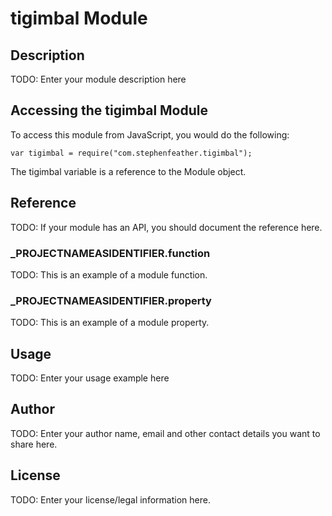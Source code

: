 # tigimbal Module

## Description

TODO: Enter your module description here

## Accessing the tigimbal Module

To access this module from JavaScript, you would do the following:

	var tigimbal = require("com.stephenfeather.tigimbal");

The tigimbal variable is a reference to the Module object.	

## Reference

TODO: If your module has an API, you should document
the reference here.

### ___PROJECTNAMEASIDENTIFIER__.function

TODO: This is an example of a module function.

### ___PROJECTNAMEASIDENTIFIER__.property

TODO: This is an example of a module property.

## Usage

TODO: Enter your usage example here

## Author

TODO: Enter your author name, email and other contact
details you want to share here. 

## License

TODO: Enter your license/legal information here.
